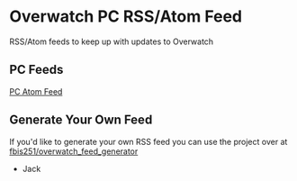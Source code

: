 # Overwatch PC RSS/Atom Feed
RSS/Atom feeds to keep up with updates to Overwatch

## PC Feeds
[PC Atom Feed](https://fbis251.github.io/overwatch_news_feed/pc.atom)

## Generate Your Own Feed

If you'd like to generate your own RSS feed you can use the project over at [fbis251/overwatch_feed_generator](https://github.com/fbis251/overwatch_feed_generator)

- Jack 
